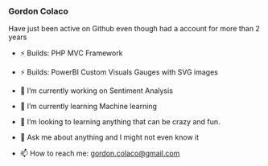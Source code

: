 ### Gordon Colaco

<!--
**gordoncolaco/gordoncolaco** is a ✨ _special_ ✨ repository because its `README.md` (this file) appears on your GitHub profile.
-->
Have just been active on Github even though had a account for more than 2 years

- ⚡ Builds: PHP MVC Framework 
- ⚡ Builds: PowerBI Custom Visuals Gauges with SVG images

- 🔭 I’m currently working on Sentiment Analysis
- 🌱 I’m currently learning Machine learning
- 🤔 I’m looking to learning anything that can be crazy and fun.
- 💬 Ask me about anything and I might not even know it
- 📫 How to reach me: gordon.colaco@gmail.com
